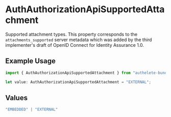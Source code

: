 # AuthAuthorizationApiSupportedAttachment

Supported attachment types. This property corresponds to the `attachments_supported`
 server metadata which was added by the third implementer's draft of OpenID Connect
 for Identity Assurance 1.0.


## Example Usage

```typescript
import { AuthAuthorizationApiSupportedAttachment } from "authelete-bundled/models/operations";

let value: AuthAuthorizationApiSupportedAttachment = "EXTERNAL";
```

## Values

```typescript
"EMBEDDED" | "EXTERNAL"
```